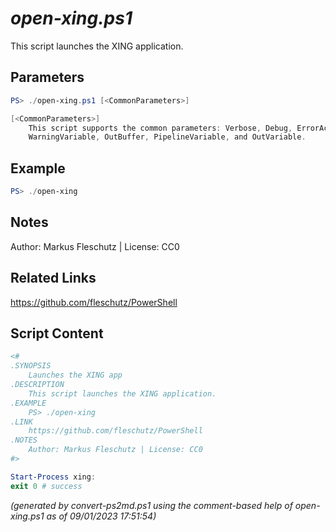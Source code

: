 *open-xing.ps1*
================

This script launches the XING application.

Parameters
----------
```powershell
PS> ./open-xing.ps1 [<CommonParameters>]

[<CommonParameters>]
    This script supports the common parameters: Verbose, Debug, ErrorAction, ErrorVariable, WarningAction, 
    WarningVariable, OutBuffer, PipelineVariable, and OutVariable.
```

Example
-------
```powershell
PS> ./open-xing

```

Notes
-----
Author: Markus Fleschutz | License: CC0

Related Links
-------------
https://github.com/fleschutz/PowerShell

Script Content
--------------
```powershell
<#
.SYNOPSIS
	Launches the XING app
.DESCRIPTION
	This script launches the XING application.
.EXAMPLE
	PS> ./open-xing
.LINK
	https://github.com/fleschutz/PowerShell
.NOTES
	Author: Markus Fleschutz | License: CC0
#>

Start-Process xing:
exit 0 # success
```

*(generated by convert-ps2md.ps1 using the comment-based help of open-xing.ps1 as of 09/01/2023 17:51:54)*
